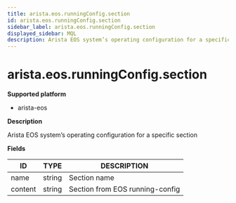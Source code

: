 ```yaml
---
title: arista.eos.runningConfig.section
id: arista.eos.runningConfig.section
sidebar_label: arista.eos.runningConfig.section
displayed_sidebar: MQL
description: Arista EOS system’s operating configuration for a specific section
---
```


# arista.eos.runningConfig.section

**Supported platform**

- arista-eos

**Description**

Arista EOS system’s operating configuration for a specific section

**Fields**

| ID      | TYPE   | DESCRIPTION                     |
| ------- | ------ | ------------------------------- |
| name    | string | Section name                    |
| content | string | Section from EOS running-config |
